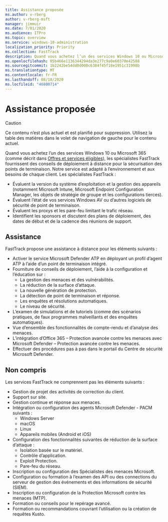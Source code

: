 ```yaml
---
title: Assistance proposée
ms.author: v-rberg
author: v-rberg-msft
manager: jimmuir
ms.date: 7/01/2020
ms.audience: ITPro
ms.topic: overview
ms.service: windows-10-administration
localization_priority: Priority
ms.collection: FastTrack
description: Quand vous achetez l’un des services Windows 10 ou Microsoft 365, les spécialistes FastTrack fournissent des conseils de déploiement à distance pour la sécurisation des points de terminaison. Notre service est adapté à l’environnement et aux besoins de chaque client.
ms.openlocfilehash: 05b466e1136344294da3e277c9a0e60370e42588
ms.sourcegitcommit: 1b2242be54dd0d000c6384f45f18e1951c31998b
ms.translationtype: MT
ms.contentlocale: fr-FR
ms.lasthandoff: 08/18/2020
ms.locfileid: "46800714"
---
```

# <a name="assistance-offered"></a>Assistance proposée  

> [!CAUTION]
> Ce contenu n’est plus actuel et est planifié pour suppression. Utilisez la table des matières dans le volet de navigation de gauche pour le contenu actuel.

Quand vous achetez l’un des services Windows 10 ou Microsoft 365 (comme décrit dans [Offres et services éligibles](M365-eligible-services-and-plans.md)), les spécialistes FastTrack fournissent des conseils de déploiement à distance pour la sécurisation des points de terminaison. Notre service est adapté à l’environnement et aux besoins de chaque client. Les spécialistes FastTrack :
- Évaluent la version du système d’exploitation et la gestion des appareils (notamment Microsoft Intune, Microsoft Endpoint Configuration Manager, les objets de stratégie de groupe et les configurations tierces).
- Évaluent l’état de vos services Windows AV ou d’autres logiciels de sécurité de point de terminaison.
- Évaluent les proxys et les pare-feu limitant le trafic réseau.
- Identifient les sponsors et discutent des plans de déploiement, des dates de début et de la cadence des réunions de support.

## <a name="assistance"></a>Assistance

FastTrack propose une assistance à distance pour les éléments suivants :
- Activer le service Microsoft Defender ATP en déployant un profil d’agent ATP à l’aide d’un point de terminaison intégré.
- Fourniture de conseils de déploiement, l’aide à la configuration et l’éducation sur :
    - La gestion des menaces et des vulnérabilités.
    - La réduction de la surface d’attaque.
    - La nouvelle génération de protection.
    - La détection de point de terminaison et réponse.
    - Les enquêtes et résolutions automatiques.
    - Le niveau de sécurité.
- L’examen de simulations et de tutoriels (comme des scénarios pratiques, de faux programmes malveillants et des enquêtes automatiques).
- Vue d’ensemble des fonctionnalités de compte-rendu et d’analyse des menaces.
- L’intégration d’Office 365 – Protection avancée contre les menaces avec Microsoft Defender – Protection avancée contre les menaces.
- Effectuer des procédures pas à pas dans le portail du Centre de sécurité Microsoft Defender.

## <a name="out-of-scope"></a>Non compris

Les services FastTrack ne comprennent pas les éléments suivants :
- Gestion de projet des activités de correction du client.
- Support sur site.
- Gestion continue et réponse aux menaces.
- Intégration ou configuration des agents Microsoft Defender - PACM suivants :
   - Windows Server
   - macOS
   - Linux
   - Appareils mobiles (Android et iOS)
- Configuration des fonctionnalités suivantes de réduction de la surface d’attaque :
    - Isolation basée sur le matériel.
    - Contrôle d’application.
    - Exploit Protection.
    - Pare-feu du réseau.
- Inscription ou configuration des Spécialistes des menaces Microsoft.
- Configuration ou formation à l’examen des API ou des connections du serveur de gestion des événements et des informations de sécurité (SIEM).
- Inscription ou configuration de la Protection Microsoft contre les menaces (MTP).
- Formation ou conseils pour le repérage avancé.
- Formation ou recommandations couvrant l’utilisation ou la création de requêtes Kusto.
